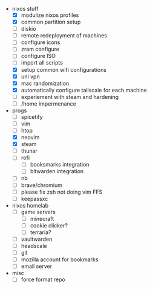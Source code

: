 - nixos stuff
    - [x] modulize nixos profiles
    - [x] common partition setup
    - [ ] diskio
    - [ ] remote redeployment of machines
    - [ ] configure icons
    - [ ] zram configure
    - [ ] configure ISO
    - [ ] import all scripts
    - [x] setup common wifi configurations
    - [x] uni vpn
    - [x] mac randomization
    - [x] automatically configure tailscale for each machine
    - [ ] experiement with steam and hardening
    - [ ] /home impermenance

- progs
    - [ ] spicetify
    - [ ] vim
    - [ ] htop
    - [x] neovim
    - [x] steam
    - [ ] thunar
    - [ ] rofi
        - [ ] booksmarks integration
        - [ ] bitwarden integration
    - [ ] nb
    - [ ] brave/chromium
    - [ ] please fix zsh not doing vim FFS
    - [ ] keepassxc

- nixos homelab
    - [ ] game servers
        - [ ] minecraft
        - [ ] cookie clicker?
        - [ ] terraria?
    - [ ] vaultwarden
    - [ ] headscale
    - [ ] git
    - [ ] mozilla account for bookmarks
    - [ ] email server

- misc
    - [ ] force format repo
